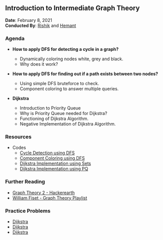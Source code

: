 ## Introduction to Intermediate Graph Theory

**Date**: February 8, 2021 <br>
**Conducted By**: [Rishik](https://github.com/sosooding) and [Hemant](https://github.com/hemant2132)

### Agenda

- **How to apply DFS for detecting a cycle in a graph?**

  - Dynamically coloring nodes white, grey and black.
  - Why does it work?

- **How to apply DFS for finding out if a path exists between two nodes?**

  - Using simple DFS bruteforce to check.
  - Component coloring to answer multiple queries.

- **Dijkstra**

  - Introduction to Priority Queue
  - Why is Priority Queue needed for Dijkstra?
  - Functioning of Dijkstra Algorithm.
  - Negative Implementation of Dijkstra Algorithm.

### Resources

- Codes
  - [Cycle Detection using DFS](CycleDetection.cpp)
  - [Component Coloring using DFS](ComponentColoring.cpp)
  - [Dijkstra Implementation using Sets](https://cp-algorithms.com/graph/dijkstra_sparse.html)
  - [Dijkstra Implementation using PQ](https://cses.fi/book/book.pdf)

### Further Reading

- [Graph Theory 2 - Hackerearth](https://www.hackerearth.com/practice/notes/graph-theory-part-ii/)
- [William Fiset - Graph Theory Playlist](https://www.youtube.com/playlist?list=PLDV1Zeh2NRsDGO4--qE8yH72HFL1Km93P)

### Practice Problems

- [Dijkstra](https://www.hackerrank.com/contests/13-errors-why/challenges/ash-and-rangoli)
- [Dijkstra](http://www.usaco.org/index.php?page=viewproblem2&cpid=117)
- [Dijkstra](http://www.usaco.org/index.php?page=viewproblem2&cpid=434)